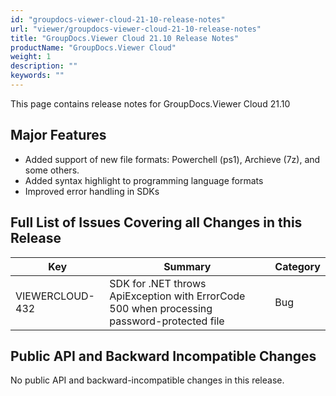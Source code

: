 ```yaml
---
id: "groupdocs-viewer-cloud-21-10-release-notes"
url: "viewer/groupdocs-viewer-cloud-21-10-release-notes"
title: "GroupDocs.Viewer Cloud 21.10 Release Notes"
productName: "GroupDocs.Viewer Cloud"
weight: 1
description: ""
keywords: ""
---
```


This page contains release notes for GroupDocs.Viewer Cloud 21.10

## Major Features ##

+ Added support of new file formats: Powerchell (ps1), Archieve (7z), and some others.
+ Added syntax highlight to programming language formats
+ Improved error handling in SDKs

## Full List of Issues Covering all Changes in this Release ##

|Key|Summary|Category
|---|---|---
|VIEWERCLOUD-432|SDK for .NET throws ApiException with ErrorCode 500 when processing password-protected file|Bug

## Public API and Backward Incompatible Changes ##

No public API and backward-incompatible changes in this release.
